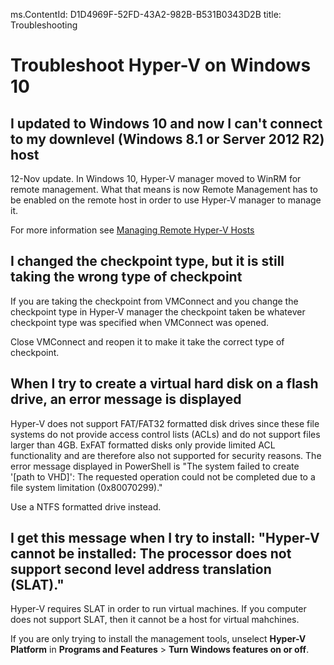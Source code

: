 ms.ContentId: D1D4969F-52FD-43A2-982B-B531B0343D2B 
title: Troubleshooting

# Troubleshoot Hyper-V on Windows 10

## I updated to Windows 10 and now I can't connect to my downlevel (Windows 8.1 or Server 2012 R2) host
12-Nov update. In Windows 10, Hyper-V manager moved to WinRM for remote management.  What that means is now Remote Management has to be enabled on the remote host in order to use Hyper-V manager to manage it.

For more information see [Managing Remote Hyper-V Hosts](remote_host_management.md)

## I changed the checkpoint type, but it is still taking the wrong type of checkpoint
If you are taking the checkpoint from VMConnect and you change the checkpoint type in Hyper-V manager the checkpoint taken be whatever checkpoint type was specified when VMConnect was opened.

Close VMConnect and reopen it to make it take the correct type of checkpoint.

## When I try to create a virtual hard disk on a flash drive, an error message is displayed
Hyper-V does not support FAT/FAT32 formatted disk drives since these file systems do not provide access control lists (ACLs) and do not support files larger than 4GB. ExFAT formatted disks only provide limited ACL functionality and are therefore also not supported for security reasons.
The error message displayed in PowerShell is "The system failed to create '\[path to VHD\]': The requested operation could not be completed due to a file system limitation (0x80070299)."

Use a NTFS formatted drive instead. 

## I get this message when I try to install: "Hyper-V cannot be installed: The processor does not support second level address translation (SLAT)."
Hyper-V requires SLAT in order to run virtual machines. If you computer does not support SLAT, then it cannot be a host for virtual mahchines.

If you are only trying to install the management tools, unselect **Hyper-V Platform** in **Programs and Features** > **Turn Windows features on or off**.
